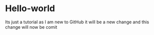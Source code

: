 # Hello-world
Its just a tutorial as I am new to GitHub
it will be a new change and this change will now be comit
